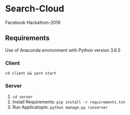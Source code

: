 # Search-Cloud
Facebook Hackathon-2019


## Requirements
Use of Anaconda environment with Python version 3.6.5


### Client
`cd client && yarn start`

### Server
1. `cd server`
2. Install Requirements: `pip install -r requirements.txt`
3. Run Applicatopm: `python manage.py runserver`